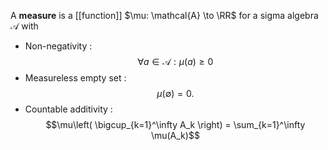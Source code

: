 A **measure** is a [[function]] $\mu: \mathcal{A} \to \RR$ for a sigma algebra $\mathcal{A}$ with

* Non-negativity
: $$\forall a \in \mathcal{A}: \mu(a) \geq 0$$
* Measureless empty set
: $$\mu(\emptyset) = 0.$$
* Countable additivity
: $$\mu\left( \bigcup_{k=1}^\infty A_k \right) = \sum_{k=1}^\infty \mu(A_k)$$